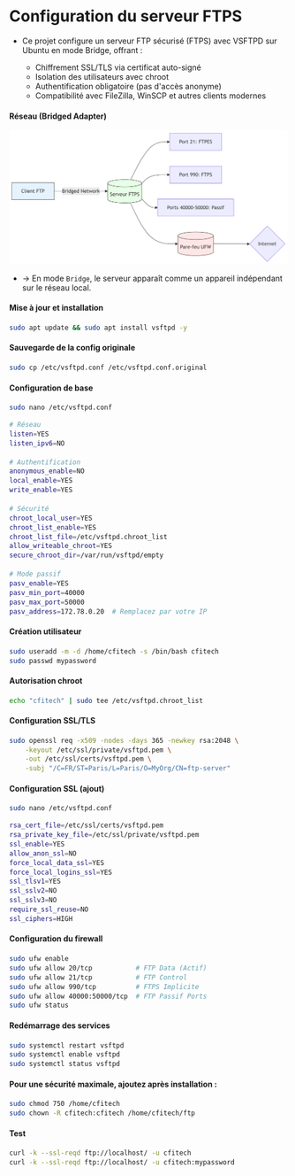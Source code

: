 # Configuration du serveur FTPS

- Ce projet configure un serveur FTP sécurisé (FTPS) avec VSFTPD sur Ubuntu en mode Bridge, offrant :

  - Chiffrement SSL/TLS via certificat auto-signé
  - Isolation des utilisateurs avec chroot
  - Authentification obligatoire (pas d'accès anonyme)
  - Compatibilité avec FileZilla, WinSCP et autres clients modernes

#### Réseau (Bridged Adapter)

![ftp](/assets/ftp.png)

- → En mode `Bridge`, le serveur apparaît comme un appareil indépendant sur le réseau local.

#### Mise à jour et installation

```sh
sudo apt update && sudo apt install vsftpd -y
```

#### Sauvegarde de la config originale

```sh
sudo cp /etc/vsftpd.conf /etc/vsftpd.conf.original
```

#### Configuration de base

```sh
sudo nano /etc/vsftpd.conf
```

```sh
# Réseau
listen=YES
listen_ipv6=NO

# Authentification
anonymous_enable=NO
local_enable=YES
write_enable=YES

# Sécurité
chroot_local_user=YES
chroot_list_enable=YES
chroot_list_file=/etc/vsftpd.chroot_list
allow_writeable_chroot=YES
secure_chroot_dir=/var/run/vsftpd/empty

# Mode passif
pasv_enable=YES
pasv_min_port=40000
pasv_max_port=50000
pasv_address=172.78.0.20  # Remplacez par votre IP
```

#### Création utilisateur

```sh
sudo useradd -m -d /home/cfitech -s /bin/bash cfitech
sudo passwd mypassword
```

#### Autorisation chroot

```sh
echo "cfitech" | sudo tee /etc/vsftpd.chroot_list
```

#### Configuration SSL/TLS

```sh
sudo openssl req -x509 -nodes -days 365 -newkey rsa:2048 \
    -keyout /etc/ssl/private/vsftpd.pem \
    -out /etc/ssl/certs/vsftpd.pem \
    -subj "/C=FR/ST=Paris/L=Paris/O=MyOrg/CN=ftp-server"
```

#### Configuration SSL (ajout)

```sh
sudo nano /etc/vsftpd.conf
```

```sh
rsa_cert_file=/etc/ssl/certs/vsftpd.pem
rsa_private_key_file=/etc/ssl/private/vsftpd.pem
ssl_enable=YES
allow_anon_ssl=NO
force_local_data_ssl=YES
force_local_logins_ssl=YES
ssl_tlsv1=YES
ssl_sslv2=NO
ssl_sslv3=NO
require_ssl_reuse=NO
ssl_ciphers=HIGH
```

#### Configuration du firewall

```sh
sudo ufw enable
sudo ufw allow 20/tcp           # FTP Data (Actif)
sudo ufw allow 21/tcp           # FTP Control
sudo ufw allow 990/tcp          # FTPS Implicite
sudo ufw allow 40000:50000/tcp  # FTP Passif Ports
sudo ufw status
```

#### Redémarrage des services

```sh
sudo systemctl restart vsftpd
sudo systemctl enable vsftpd
sudo systemctl status vsftpd
```

#### Pour une sécurité maximale, ajoutez après installation :

```sh
sudo chmod 750 /home/cfitech
sudo chown -R cfitech:cfitech /home/cfitech/ftp
```

#### Test

```sh
curl -k --ssl-reqd ftp://localhost/ -u cfitech
curl -k --ssl-reqd ftp://localhost/ -u cfitech:mypassword
```
